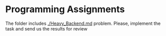 # Programming Assignments

The folder includes [./Heavy_Backend.md](./Heavy_Backend.md) problem. Please, implement the task and send us the results for review
